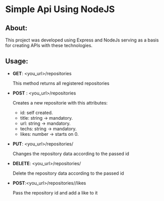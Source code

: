 # Simple Api Using NodeJS

## **About:**

This project was developed using Express and NodeJs serving as a basis for creating APIs with these technologies.

## **Usage:**

- **GET**: <you_url>/repositories

    This method returns all registered repositories

- **POST** : <you_url>/repositories

    Creates a new repositorie with this attributes:

    - id:  self created.
    - title: string → mandatory.
    - url: string → mandatory.
    - techs: string → mandatory.
    - likes: number → starts on 0.

- **PUT**: <you_url>/repositories/<id>

    Changes the repository data according to the passed id

- **DELETE**: <you_url>/repositories/<id>

     Delete the repository data according to the passed id

- **POST**:<you_url>/repositories/<id>/likes

    Pass the repository id and add a like to it